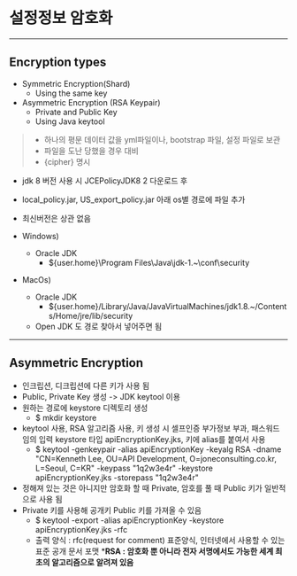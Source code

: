 # 설정정보 암호화

---

## Encryption types
- Symmetric Encryption(Shard)
  - Using the same key
- Asymmetric Encryption (RSA Keypair)
  - Private and Public Key
  - Using Java keytool

> - 하나의 평문 데이터 값을 yml파일이나, bootstrap 파일, 설정 파일로 보관
> - 파일을 도난 당했을 경우 대비
> - {cipher} 명시

- jdk 8 버전 사용 시 JCEPolicyJDK8 2 다운로드 후 
- local_policy.jar, US_export_policy.jar 아래 os별 경로에 파일 추가
- 최신버전은 상관 없음


- Windows)
  - Oracle JDK
    - ${user.home}\Program Files\Java\jdk-1.~\conf\security
- MacOs)
  - Oracle JDK
    - ${user.home}/Library/Java/JavaVirtualMachines/jdk1.8.~/Contents/Home/jre/lib/security
  - Open JDK 도 경로 찾아서 넣어주면 됨

---

## Asymmetric Encryption
- 인크립션, 디크립션에 다른 키가 사용 됨
- Public, Private Key 생성 -> JDK keytool 이용
- 원하는 경로에 keystore 디렉토리 생성
  - $ mkdir keystore 
- keytool 사용, RSA 알고리즘 사용, 키 생성 시 셀프인증 부가정보 부과, 패스워드 임의 입력 keystore 타입 apiEncryptionKey.jks, 키에 alias를 붙여서 사용
  - $ keytool -genkeypair -alias apiEncryptionKey -keyalg RSA
    -dname "CN=Kenneth Lee, OU=API Development, O=joneconsulting.co.kr, L=Seoul, C=KR"
    -keypass "1q2w3e4r" -keystore apiEncryptionKey.jks -storepass "1q2w3e4r"
- 정해져 있는 것은 아니지만 암호화 할 때 Private, 암호를 풀 때 Public 키가 일반적으로 사용 됨
- Private 키를 사용해 공개키 Public 키를 가져올 수 있음
  - $ keytool -export -alias apiEncryptionKey -keystore apiEncryptionKey.jks -rfc
  - 출력 양식 : rfc(request for comment) 표준양식, 인터넷에서 사용할 수 있는 표준 공개 문서 포맷 
***RSA : 암호화 뿐 아니라 전자 서명에서도 가능한 세계 최초의 알고리즘으로 알려져 있음**